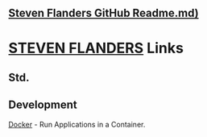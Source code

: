 [Steven Flanders GitHub Readme.md)](https://sflanders95.github.io/)
---
# [STEVEN FLANDERS](mailto:sflanders95@gmail.com) Links


## Std.


## Development
[Docker](https://docs.docker.com/) - Run Applications in a Container.



